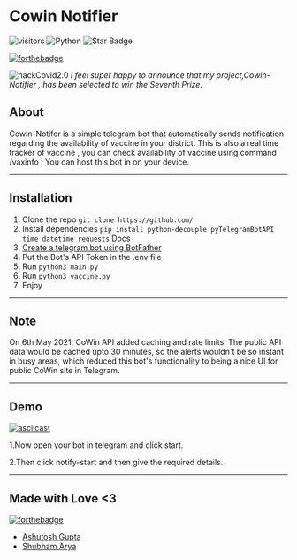 # Cowin Notifier
![visitors](https://visitor-badge.laobi.icu/badge?page\_id=m3tac1ph4r.Cowin-Notifier)
![Python](https://img.shields.io/badge/-Python-000000?style=flat&logo=python)
<img src="https://img.shields.io/static/v1?label=%F0%9F%8C%9F&message=If%20Useful&style=style=flat&color=BC4E99" alt="Star Badge"/>

[![forthebadge](https://forthebadge.com/images/badges/built-by-developers.svg)](https://forthebadge.com)

![hackCovid2.0](https://drive.google.com/uc?export=view&id=1_R01HPkmNGBFJz9hR7N9Sjmpbh1jKvNF)
*I feel super happy to announce that my project,Cowin-Notifier , has been selected to win the Seventh Prize.*
## About
Cowin-Notifer is a simple telegram bot that automatically sends notification regarding the availability of vaccine in your district. This is also a real time tracker of vaccine , you can check availability of vaccine using command /vaxinfo . You can host this bot in on your device.

---
## Installation
1. Clone the repo  `git clone https://github.com/`
2. Install dependencies `pip install python-decouple pyTelegramBotAPI time datetime requests`  [Docs](https://pypi.org/project/pyTelegramBotAPI/)
4. [Create a telegram bot using BotFather](https://sendpulse.com/knowledge-base/chatbot/create-telegram-chatbot)
5. Put the Bot's API Token in the .env file
6. Run  `python3 main.py`
7. Run  `python3 vaccine.py`
8. Enjoy
---
## Note
On 6th May 2021, CoWin API added caching and rate limits. The public API data would be cached upto 30 minutes, so the alerts wouldn't be so instant in busy areas, which reduced this bot's functionality to being a nice UI for public CoWin site in Telegram.

---
## Demo
[![asciicast](https://asciinema.org/a/419770.svg)](https://asciinema.org/a/419770)

1.Now open your bot in telegram and click start.

2.Then click notify-start and then give the required details.


---
## Made with Love <3 
[![forthebadge](https://forthebadge.com/images/badges/built-with-love.svg)](https://forthebadge.com)

* [Ashutosh Gupta](https://www.linkedin.com/in/ashutoshg547/)
* [Shubham Arya](https://github.com/ev1lm0rty)

